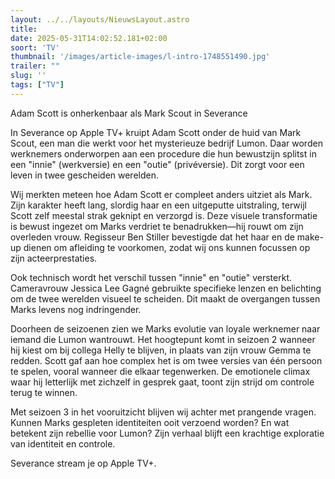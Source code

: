 ```yaml
---
layout: ../../layouts/NieuwsLayout.astro
title: 
date: 2025-05-31T14:02:52.181+02:00
soort: 'TV'
thumbnail: '/images/article-images/l-intro-1748551490.jpg'
trailer: ""
slug: ''
tags: ["TV"]
---
```


Adam Scott is onherkenbaar als Mark Scout in Severance

In Severance op Apple TV+ kruipt Adam Scott onder de huid van Mark Scout, een
man die werkt voor het mysterieuze bedrijf Lumon. Daar worden werknemers
onderworpen aan een procedure die hun bewustzijn splitst in een "innie"
(werkversie) en een "outie" (privéversie). Dit zorgt voor een leven in twee
gescheiden werelden.

Wij merkten meteen hoe Adam Scott er compleet anders uitziet als Mark. Zijn
karakter heeft lang, slordig haar en een uitgeputte uitstraling, terwijl Scott
zelf meestal strak geknipt en verzorgd is. Deze visuele transformatie is bewust
ingezet om Marks verdriet te benadrukken—hij rouwt om zijn overleden vrouw.
Regisseur Ben Stiller bevestigde dat het haar en de make-up dienen om afleiding
te voorkomen, zodat wij ons kunnen focussen op zijn acteerprestaties.

Ook technisch wordt het verschil tussen "innie" en "outie" versterkt.
Cameravrouw Jessica Lee Gagné gebruikte specifieke lenzen en belichting om de
twee werelden visueel te scheiden. Dit maakt de overgangen tussen Marks levens
nog indringender.

Doorheen de seizoenen zien we Marks evolutie van loyale werknemer naar iemand
die Lumon wantrouwt. Het hoogtepunt komt in seizoen 2 wanneer hij kiest om bij
collega Helly te blijven, in plaats van zijn vrouw Gemma te redden. Scott gaf
aan hoe complex het is om twee versies van één persoon te spelen, vooral wanneer
die elkaar tegenwerken. De emotionele climax waar hij letterlijk met zichzelf in
gesprek gaat, toont zijn strijd om controle terug te winnen.

Met seizoen 3 in het vooruitzicht blijven wij achter met prangende vragen.
Kunnen Marks gespleten identiteiten ooit verzoend worden? En wat betekent zijn
rebellie voor Lumon? Zijn verhaal blijft een krachtige exploratie van identiteit
en controle.

Severance stream je op Apple TV+.